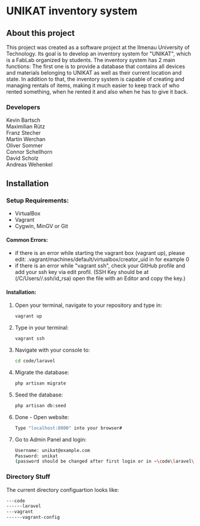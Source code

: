# UNIKAT inventory system

## About this project

This project was created as a software project at the Ilmenau University of Technology. Its goal is to develop an inventory system for "UNIKAT", which is a FabLab organized by students. The inventory system has 2 main functions: The first one is to provide a database that contains all devices and materials belonging to UNIKAT as well as their current location and state. In addition to that, the inventory system is capable of creating and managing rentals of items, making it much easier to keep track of who rented something, when he rented it and also when he has to give it back.

### Developers

Kevin Bartsch </br>
Maximilian Rütz </br>
Franz Stecher </br>
Martin Werchan </br>
Oliver Sommer </br>
Connor Schellhorn </br>
David Scholz </br>
Andreas Wehenkel </br>

## Installation


### Setup Requirements:
- VirtualBox
- Vagrant
- Cygwin, MinGV or Git

#### Common Errors:
- if there is an error while starting the vagrant box (vagrant up), please edit:
  .vagrant/machines/default/virtualbox/creator_uid in for example 0
- if there is an error while "vagrant ssh", check your GitHub profile and add your ssh key via edit profil. (SSH Key should be at (/C/Users/<Username>/.ssh/id_rsa) open the file with an Editor and copy the key.)

#### Installation:

1. Open your terminal, navigate to your repository and type in:

    ```sh
    vagrant up
    ```

2. Type in your terminal:

    ```sh
    vagrant ssh
    ```

3. Navigate with your console to:

    ```sh
    cd code/laravel
    ```

4. Migrate the database:

    ```sh
    php artisan migrate
    ```

5. Seed the database:

    ```sh
    php artisan db:seed
    ```

6. Done - Open website:

    ```sh
    Type "localhost:8000" into your browser#
    ```

7. Go to Admin Panel and login:

    ```sh
    Username: unikat@example.com
    Password: unikat
    (password should be changed after first login or in ~\code\laravel\database\seeds\MemberTableSeeder)
    ```

### Directory Stuff

The current directory configuartion looks like:

```sh
---code
------laravel
---vagrant
------vagrant-config
```

